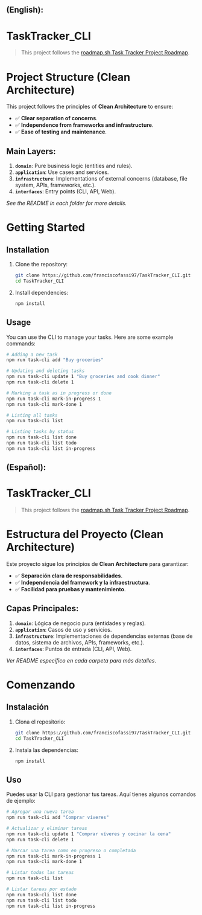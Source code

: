 ## (English):

# TaskTracker_CLI

> This project follows the [roadmap.sh Task Tracker Project Roadmap](https://roadmap.sh/projects/task-tracker).

# Project Structure (Clean Architecture)

This project follows the principles of **Clean Architecture** to ensure:

- ✅ **Clear separation of concerns**.
- ✅ **Independence from frameworks and infrastructure**.
- ✅ **Ease of testing and maintenance**.

## Main Layers:

1. **`domain`**: Pure business logic (entities and rules).
2. **`application`**: Use cases and services.
3. **`infrastructure`**: Implementations of external concerns (database, file system, APIs, frameworks, etc.).
4. **`interfaces`**: Entry points (CLI, API, Web).

_See the README in each folder for more details._

# Getting Started

## Installation

1. Clone the repository:
   ```bash
   git clone https://github.com/franciscofassi97/TaskTracker_CLI.git
   cd TaskTracker_CLI
   ```
2. Install dependencies:
   ```bash
   npm install
   ```

## Usage

You can use the CLI to manage your tasks. Here are some example commands:

```bash
# Adding a new task
npm run task-cli add "Buy groceries"

# Updating and deleting tasks
npm run task-cli update 1 "Buy groceries and cook dinner"
npm run task-cli delete 1

# Marking a task as in progress or done
npm run task-cli mark-in-progress 1
npm run task-cli mark-done 1

# Listing all tasks
npm run task-cli list

# Listing tasks by status
npm run task-cli list done
npm run task-cli list todo
npm run task-cli list in-progress
```

## (Español):

# TaskTracker_CLI

> This project follows the [roadmap.sh Task Tracker Project Roadmap](https://roadmap.sh/projects/task-tracker).

# Estructura del Proyecto (Clean Architecture)

Este proyecto sigue los principios de **Clean Architecture** para garantizar:

- ✅ **Separación clara de responsabilidades**.
- ✅ **Independencia del framework y la infraestructura**.
- ✅ **Facilidad para pruebas y mantenimiento**.

## Capas Principales:

1. **`domain`**: Lógica de negocio pura (entidades y reglas).
2. **`application`**: Casos de uso y servicios.
3. **`infrastructure`**: Implementaciones de dependencias externas (base de datos, sistema de archivos, APIs, frameworks, etc.).
4. **`interfaces`**: Puntos de entrada (CLI, API, Web).

_Ver README específico en cada carpeta para más detalles_.

# Comenzando

## Instalación

1. Clona el repositorio:
   ```bash
   git clone https://github.com/franciscofassi97/TaskTracker_CLI.git
   cd TaskTracker_CLI
   ```
2. Instala las dependencias:
   ```bash
   npm install
   ```

## Uso

Puedes usar la CLI para gestionar tus tareas. Aquí tienes algunos comandos de ejemplo:

```bash
# Agregar una nueva tarea
npm run task-cli add "Comprar víveres"

# Actualizar y eliminar tareas
npm run task-cli update 1 "Comprar víveres y cocinar la cena"
npm run task-cli delete 1

# Marcar una tarea como en progreso o completada
npm run task-cli mark-in-progress 1
npm run task-cli mark-done 1

# Listar todas las tareas
npm run task-cli list

# Listar tareas por estado
npm run task-cli list done
npm run task-cli list todo
npm run task-cli list in-progress
```
